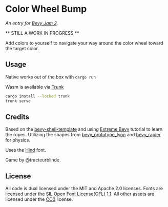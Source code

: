 # Color Wheel Bump
*An entry for [Bevy Jam 2](https://itch.io/jam/bevy-jam-2).*

** STILL A WORK IN PROGRESS **

Add colors to yourself to navigate your way around the color wheel toward the target color.

## Usage
Native works out of the box with `cargo run`

Wasm is available via [Trunk](https://trunkrs.dev/)
```bash
cargo install --locked trunk
trunk serve
```

## Credits
Based on the [bevy-shell-template](https://github.com/kurbos/bevy-shell-template) and using [Extreme Bevy](https://johanhelsing.studio/posts/extreme-bevy) tutorial to learn the ropes.
Utilizing the shapes from [bevy_prototype_lyon](https://github.com/Nilirad/bevy_prototype_lyon) and [bevy_rapier](https://github.com/dimforge/bevy_rapier) for physics.

Uses the [Hind](https://github.com/itfoundry/hind) font.

Game by @tracteurblinde.

## License
All code is dual licensed under the MIT and Apache 2.0 licenses.
Fonts are licensed under the [SIL Open Font License(OFL) 1.1](https://scripts.sil.org/OFL).
All other assets are licensed under the [CC0](https://creativecommons.org/publicdomain/zero/1.0/) license.
